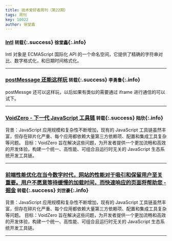 ```yaml
---
title: 技术爱好者周刊（第22期）
tags: 周刊
key: 10022
author: 徐堂鑫
---
```


### [Intl](https://developer.mozilla.org/zh-CN/docs/Web/JavaScript/Reference/Global_Objects/Intl) `转载`{:.success} `徐堂鑫`{:.info}

Intl 对象是 ECMAScript 国际化 API 的一个命名空间，它提供了精确的字符串对比、数字格式化，和日期时间格式化。

---

### [postMessage 还能这样玩](https://segmentfault.com/a/1190000038252640) `转载`{:.success} `李勇鲁`{:.info}

postMessge 还可以这样玩，以后如果有类似的需要通过 iframe 进行通信的可以试下。

---

### [VoidZero - 下一代 JavaScript 工具链](https://baijiahao.baidu.com/s?id=1812039011439088445&wfr=spider&for=pc) `转载`{:.success} `陆欣`{:.info}

背景：JavaScript 应用规模和复杂性不断增加，现有的 JavaScript 工具链虽然丰富，但存在碎片化严重、每个应用都依赖大量第三方依赖项、配置和集成工具复杂等问题。
目标：VoidZero 旨在解决这些问题，为开发者提供一个更加流畅和高效的开发体验，构建一个统一、高性能、可组合且运行时无关的 JavaScript 生态系统开发工具链。

---

### [前端性能优化在当今数字时代，网站的性能对于吸引和保留用户至关重要。用户不愿意等待缓慢的加载时间，而快速响应的页面将帮助您 - 掘金](https://juejin.cn/post/7363830946908979239) `转载`{:.success} `刘世豪`{:.info}

背景：JavaScript 应用规模和复杂性不断增加，现有的 JavaScript 工具链虽然丰富，但存在碎片化严重、每个应用都依赖大量第三方依赖项、配置和集成工具复杂等问题。
目标：VoidZero 旨在解决这些问题，为开发者提供一个更加流畅和高效的开发体验，构建一个统一、高性能、可组合且运行时无关的 JavaScript 生态系统开发工具链。

---
